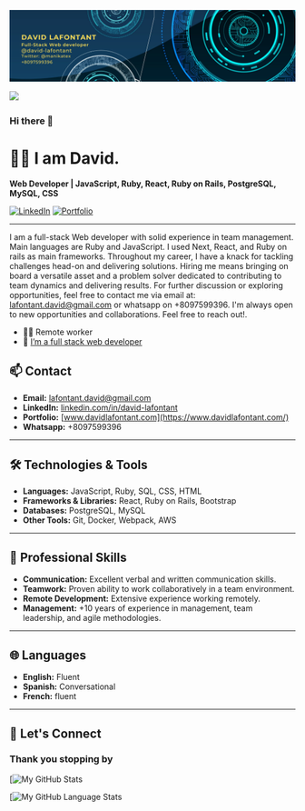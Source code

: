 
![Banner](banner.png)

![](https://komarev.com/ghpvc/?username=david-lafontant&label=PROFILE+VIEWS)
### Hi there 👋

# 👨‍💻 I am David.

**Web Developer | JavaScript, Ruby, React, Ruby on Rails, PostgreSQL, MySQL, CSS**

[![LinkedIn](https://img.shields.io/badge/LinkedIn-Profile-blue)](https://www.linkedin.com/in/david-lafontant/) [![Portfolio](https://img.shields.io/badge/Portfolio-Website-brightgreen)](https://www.davidlafontant.com/)

---

I am a full-stack Web developer with solid experience in team management.  Main languages are Ruby and JavaScript. I used Next, React, and Ruby on rails as main frameworks. Throughout my career, I have a knack for tackling challenges head-on and delivering solutions. Hiring me means bringing on board a versatile asset and a problem solver dedicated to contributing to team dynamics and delivering results. 
For further discussion or exploring opportunities, feel free to contact me via email at: lafontant.david@gmail.com or whatsapp on +8097599396. 
I'm always open to new opportunities and collaborations. Feel free to reach out!.

- 👨‍💻 Remote worker
- 🌱 [I’m a full stack web developer](https://www.credential.net/1f98d393-a0eb-4a09-8d65-fb2ca09890c3#gs.9nas83)

## 📫 Contact

- **Email:**  [lafontant.david@gmail.com](mailto:lafontant.david@gmail.com)
- **LinkedIn:** [linkedin.com/in/david-lafontant](https://www.linkedin.com/in/david-lafontant)
- **Portfolio:** [www.davidlafontant.com](https://www.davidlafontant.com/)
- **Whatsapp:** +8097599396

---

## 🛠️ Technologies & Tools

- **Languages:** JavaScript, Ruby, SQL, CSS, HTML
- **Frameworks & Libraries:** React, Ruby on Rails, Bootstrap
- **Databases:** PostgreSQL, MySQL
- **Other Tools:** Git, Docker, Webpack, AWS

---

## 🌟 Professional Skills

- **Communication:** Excellent verbal and written communication skills.
- **Teamwork:** Proven ability to work collaboratively in a team environment.
- **Remote Development:** Extensive experience working remotely.
- **Management:** +10 years of experience in management, team leadership, and agile methodologies.

---

## 🌐 Languages

- **English:** Fluent
- **Spanish:** Conversational
- **French:** fluent

---

## 🤝 Let's Connect















### Thank you stopping by

[![My GitHub Stats](https://github-readme-stats.vercel.app/api/?username=david-lafontant&count_private=false&theme=tokyonight&showicons=true)



[![My GitHub Language Stats](https://github-readme-stats.vercel.app/api/top-langs/?username=david-lafontant&langs_count=5&theme=tokyonight)
